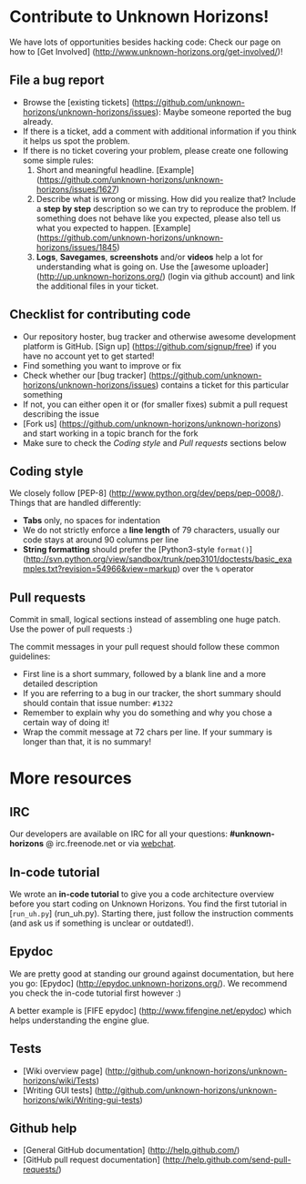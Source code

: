 Contribute to Unknown Horizons!
===============================

We have lots of opportunities besides hacking code:
Check our page on how to [Get Involved] (http://www.unknown-horizons.org/get-involved/)!

File a bug report
---------------------
* Browse the [existing tickets] (https://github.com/unknown-horizons/unknown-horizons/issues):
  Maybe someone reported the bug already.
* If there is a ticket, add a comment with additional information if you think it helps us spot the problem.
* If there is no ticket covering your problem, please create one following some simple rules:
    1. Short and meaningful headline. [Example] (https://github.com/unknown-horizons/unknown-horizons/issues/1627)
    2. Describe what is wrong or missing. How did you realize that?
       Include a **step by step** description so we can try to reproduce the problem.
       If something does not behave like you expected, please also tell us what you expected to happen.
       [Example] (https://github.com/unknown-horizons/unknown-horizons/issues/1845)
    3. **Logs**, **Savegames**, **screenshots** and/or **videos** help a lot for understanding what is going on.
       Use the [awesome uploader] (http://up.unknown-horizons.org/) (login via github account)
       and link the additional files in your ticket.

Checklist for contributing code
-------------------------------
* Our repository hoster, bug tracker and otherwise awesome development platform is GitHub.
  [Sign up] (https://github.com/signup/free) if you have no account yet to get started!
* Find something you want to improve or fix
* Check whether our [bug tracker] (https://github.com/unknown-horizons/unknown-horizons/issues)
  contains a ticket for this particular something
* If not, you can either open it or (for smaller fixes) submit a pull request describing the issue
* [Fork us] (https://github.com/unknown-horizons/unknown-horizons) and start working in a topic branch for the fork
* Make sure to check the *Coding style* and *Pull requests* sections below

Coding style
------------
We closely follow [PEP-8] (http://www.python.org/dev/peps/pep-0008/).
Things that are handled differently:
* **Tabs** only, no spaces for indentation
* We do not strictly enforce a **line length** of 79 characters, usually our code stays at around 90 columns per line
* **String formatting** should prefer the [Python3-style `format()`]
  (http://svn.python.org/view/sandbox/trunk/pep3101/doctests/basic_examples.txt?revision=54966&view=markup)
  over the `%` operator

Pull requests
-------------
Commit in small, logical sections instead of assembling one huge patch. Use the power of pull requests :)

The commit messages in your pull request should follow these common guidelines:
* First line is a short summary, followed by a blank line and a more detailed description
* If you are referring to a bug in our tracker, the short summary should should contain that issue number: `#1322`
* Remember to explain why you do something and why you chose a certain way of doing it!
* Wrap the commit message at 72 chars per line. If your summary is longer than that, it is no summary!


More resources
==============

IRC
---
Our developers are available on IRC for all your questions:
**#unknown-horizons** @ irc.freenode.net
or via [webchat](http://www.unknown-horizons.org/support/irc/).

In-code tutorial
----------------
We wrote an **in-code tutorial** to give you a code architecture overview before you start coding on Unknown Horizons.
You find the first tutorial in [`run_uh.py`] (run_uh.py).
Starting there, just follow the instruction comments (and ask us if something is unclear or outdated!).

Epydoc
------
We are pretty good at standing our ground against documentation, but here you go:
[Epydoc] (http://epydoc.unknown-horizons.org/).
We recommend you check the in-code tutorial first however :)

A better example is [FIFE epydoc] (http://www.fifengine.net/epydoc) which helps understanding the engine glue.

Tests
-----
* [Wiki overview page] (http://github.com/unknown-horizons/unknown-horizons/wiki/Tests)
* [Writing GUI tests] (http://github.com/unknown-horizons/unknown-horizons/wiki/Writing-gui-tests)

Github help
-----------
* [General GitHub documentation] (http://help.github.com/)
* [GitHub pull request documentation] (http://help.github.com/send-pull-requests/)
